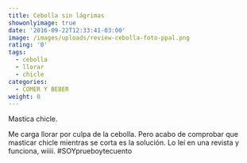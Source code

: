 ```yaml
---
title: Cebolla sin lágrimas
showonlyimage: true
date: '2016-09-22T12:33:41-03:00'
image: /images/uploads/review-cebolla-foto-ppal.png
rating: '0'
tags:
  - cebolla
  - llorar
  - chicle
categories:
  - COMER Y BEBER
weight: 0
---
```

Mastica chicle.

<!--more-->

Me carga llorar por culpa de la cebolla. Pero acabo de comprobar que masticar chicle mientras se corta es la solución. Lo leí en una revista y funciona, wiiii. #SOYprueboytecuento
